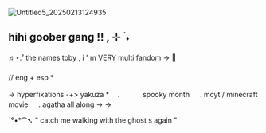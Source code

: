 ![Untitled5_20250213124935](https://github.com/user-attachments/assets/811ac10a-3bb5-4cbb-ad3e-b6ab72d17021)


## hihi goober gang ‪‪!! , ⊹ ࣪ ˖
♬⋆.˚ the names toby , i ' m VERY multi fandom -> 🧡
  ㅤㅤㅤㅤㅤㅤㅤ       ㅤㅤㅤㅤㅤㅤㅤ  
  // eng + esp *  ㅤㅤㅤㅤㅤㅤㅤ    ㅤㅤㅤㅤㅤㅤㅤ    ㅤㅤㅤㅤㅤㅤㅤ  

 -> hyperfixations ‪‪-+>
         yakuza  *ㅤ  .     ㅤㅤㅤ
          spooky month   ㅤ    .      mcyt  / minecraft movie   ㅤ     .       agatha all along    -> ->

ˋ°•*⁀➷ " catch me walking with the ghost s again "
               
